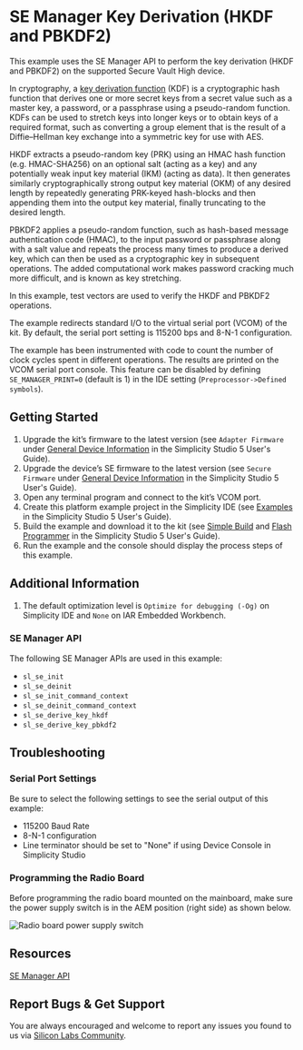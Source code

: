 # SE Manager Key Derivation (HKDF and PBKDF2)

This example uses the SE Manager API to perform the key derivation (HKDF and PBKDF2) on the supported Secure Vault High device.

In cryptography, a [key derivation function](https://en.wikipedia.org/wiki/Key_derivation_function) (KDF) is a cryptographic hash function that derives one or more secret keys from a secret value such as a master key, a password, or a passphrase using a pseudo-random function. KDFs can be used to stretch keys into longer keys or to obtain keys of a required format, such as converting a group element that is the result of a Diffie–Hellman key exchange into a symmetric key for use with AES.

HKDF extracts a pseudo-random key (PRK) using an HMAC hash function (e.g. HMAC-SHA256) on an optional salt (acting as a key) and any potentially weak input key material (IKM) (acting as data). It then generates similarly cryptographically strong output key material (OKM) of any desired length by repeatedly generating PRK-keyed hash-blocks and then appending them into the output key material, finally truncating to the desired length.

PBKDF2 applies a pseudo-random function, such as hash-based message authentication code (HMAC), to the input password or passphrase along with a salt value and repeats the process many times to produce a derived key, which can then be used as a cryptographic key in subsequent operations. The added computational work makes password cracking much more difficult, and is known as key stretching.

In this example, test vectors are used to verify the HKDF and PBKDF2 operations.

The example redirects standard I/O to the virtual serial port (VCOM) of the kit. By default, the serial port setting is 115200 bps and 8-N-1 configuration.

The example has been instrumented with code to count the number of clock cycles spent in different operations. The results are printed on the VCOM serial port console. This feature can be disabled by defining `SE_MANAGER_PRINT=0` (default is 1) in the IDE setting (`Preprocessor->Defined symbols`).

## Getting Started

1. Upgrade the kit’s firmware to the latest version (see `Adapter Firmware` under [General Device Information](https://docs.silabs.com/simplicity-studio-5-users-guide/latest/ss-5-users-guide-about-the-launcher/welcome-and-device-tabs#general-device-information) in the Simplicity Studio 5 User's Guide).
2. Upgrade the device’s SE firmware to the latest version (see `Secure Firmware` under [General Device Information](https://docs.silabs.com/simplicity-studio-5-users-guide/latest/ss-5-users-guide-about-the-launcher/welcome-and-device-tabs#general-device-information) in the Simplicity Studio 5 User's Guide).
3. Open any terminal program and connect to the kit’s VCOM port.
4. Create this platform example project in the Simplicity IDE (see [Examples](https://docs.silabs.com/simplicity-studio-5-users-guide/latest/ss-5-users-guide-getting-started/start-a-project#examples) in the Simplicity Studio 5 User's Guide).
5. Build the example and download it to the kit (see [Simple Build](https://docs.silabs.com/simplicity-studio-5-users-guide/latest/ss-5-users-guide-building-and-flashing/building#simple-build) and [Flash Programmer](https://docs.silabs.com/simplicity-studio-5-users-guide/latest/ss-5-users-guide-building-and-flashing/flashing#flash-programmer) in the Simplicity Studio 5 User's Guide).
6. Run the example and the console should display the process steps of this example.

## Additional Information

1. The default optimization level is `Optimize for debugging (-Og)` on Simplicity IDE and `None` on IAR Embedded Workbench.

### SE Manager API

The following SE Manager APIs are used in this example:

* `sl_se_init`
* `sl_se_deinit`
* `sl_se_init_command_context`
* `sl_se_deinit_command_context`
* `sl_se_derive_key_hkdf`
* `sl_se_derive_key_pbkdf2`

## Troubleshooting

### Serial Port Settings

Be sure to select the following settings to see the serial output of this example:

* 115200 Baud Rate 
* 8-N-1 configuration
* Line terminator should be set to "None" if using Device Console in Simplicity Studio

### Programming the Radio Board

Before programming the radio board mounted on the mainboard, make sure the power supply switch is in the AEM position (right side) as shown below.

![Radio board power supply switch](image/readme_img0.png)

## Resources

[SE Manager API](https://docs.silabs.com/gecko-platform/latest/service/api/group-sl-se-manager)

## Report Bugs & Get Support

You are always encouraged and welcome to report any issues you found to us via [Silicon Labs Community](https://community.silabs.com/).